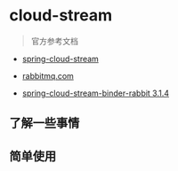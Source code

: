 # cloud-stream

> 官方参考文档

- [spring-cloud-stream](https://spring.io/projects/spring-cloud-stream-applications#overview)

- [rabbitmq.com](https://www.rabbitmq.com/getstarted.html)
- [spring-cloud-stream-binder-rabbit 3.1.4](https://docs.spring.io/spring-cloud-stream/docs/3.1.4/reference/html/spring-cloud-stream.html#_binding_and_binding_names)

## 了解一些事情


## 简单使用





